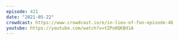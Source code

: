 ```yaml
---
episode: 421
date: "2021-05-22"
crowdcast: https://www.crowdcast.io/e/in-lieu-of-fun-episode-46
youtube: https://youtube.com/watch?v=tZPo0QKBd1A
---
```


